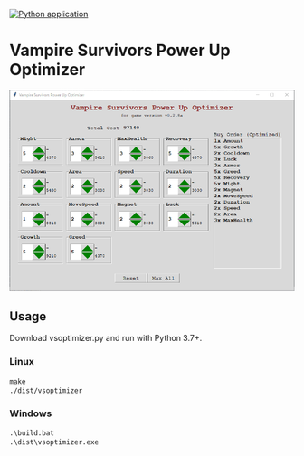 [![Python application](https://github.com/jbchouinard/vspowerups/actions/workflows/python-app.yaml/badge.svg)](https://github.com/jbchouinard/vspowerups/actions/workflows/python-app.yaml)

# Vampire Survivors Power Up Optimizer

![Screenshot of the game](screenshot.png?raw=true "Vampire Survivors Power Up Optimizer")

## Usage

Download vsoptimizer.py and run with Python 3.7+.


### Linux

```
make
./dist/vsoptimizer
```

### Windows

```
.\build.bat
.\dist\vsoptimizer.exe
```
